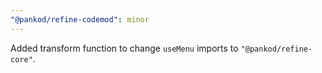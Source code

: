 ```yaml
---
"@pankod/refine-codemod": minor
---
```


Added transform function to change `useMenu` imports to `"@pankod/refine-core"`.
